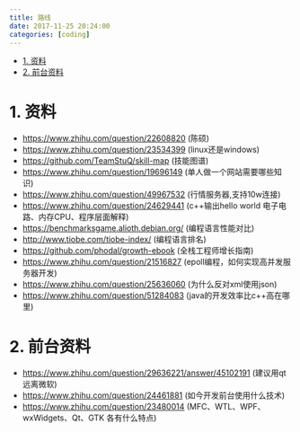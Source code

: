 ```yaml
---
title: 路线
date: 2017-11-25 20:24:00
categories: [coding]
---
```


<!-- TOC -->

- [1. 资料](#1-资料)
- [2. 前台资料](#2-前台资料)

<!-- /TOC -->

<a id="markdown-1-资料" name="1-资料"></a>
# 1. 资料

* https://www.zhihu.com/question/22608820 (陈硕)
* https://www.zhihu.com/question/23534399 (linux还是windows)
* https://github.com/TeamStuQ/skill-map (技能图谱)
* https://www.zhihu.com/question/19696149 (单人做一个网站需要哪些知识)
* https://www.zhihu.com/question/49967532 (行情服务器,支持10w连接)
* https://www.zhihu.com/question/24629441 (c++输出hello world 电子电路、内存CPU、程序层面解释)
* https://benchmarksgame.alioth.debian.org/ (编程语言性能对比)
* http://www.tiobe.com/tiobe-index/ (编程语言排名)
* https://github.com/phodal/growth-ebook (全栈工程师增长指南)
* https://www.zhihu.com/question/21516827 (epoll编程，如何实现高并发服务器开发)
* https://www.zhihu.com/question/25636060 (为什么反对xml使用json)
* https://www.zhihu.com/question/51284083 (java的开发效率比c++高在哪里)


<a id="markdown-2-前台资料" name="2-前台资料"></a>
# 2. 前台资料

* https://www.zhihu.com/question/29636221/answer/45102191 (建议用qt远离微软)
* https://www.zhihu.com/question/24461881 (如今开发前台使用什么技术)
* https://www.zhihu.com/question/23480014 (MFC、WTL、WPF、wxWidgets、Qt、GTK 各有什么特点)
